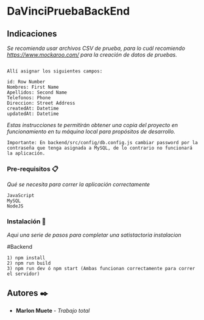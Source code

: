 # DaVinciPruebaBackEnd

## Indicaciones

_Se recomienda usar archivos CSV de prueba, para lo cuál recomiendo https://www.mockaroo.com/  para la creación de datos de pruebas._

```

Allí asignar los siguientes campos:

id: Row Number
Nombres: First Name
Apellidos: Second Name
Telefonos: Phone
Direccion: Street Address
createdAt: Datetime
updatedAt: Datetime
```

_Estas instrucciones te permitirán obtener una copia del proyecto en funcionamiento en tu máquina local para propósitos de desarrollo._

```
Importante: En backend/src/config/db.config.js cambiar password por la contraseña que tenga asignada a MySQL, de lo contrario no funcionará la aplicación.
```

### Pre-requisitos 📋
_Qué se necesita para correr la aplicación correctamente_

```
JavaScript
MySQL
NodeJS
```

### Instalación 🔧
_Aqui una serie de pasos para completar una satistactoria instalacion_

#Backend

```
1) npm install
2) npm run build
3) npm run dev ó npm start (Ambas funcionan correctamente para correr el servidor)
```

## Autores ✒️

* **Marlon Muete** - *Trabajo total*
